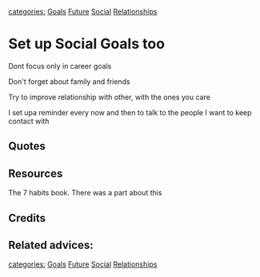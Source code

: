 [categories:](categories/index.md) [Goals](../categories/Goals.md) [Future](../categories/Future.md) [Social](../categories/Social.md) [Relationships](../categories/Relationships.md)
# Set up Social Goals too

Dont focus only in career goals

Don't forget about family and friends

Try to improve relationship with other, with the ones you care

I set upa reminder every now and then to talk to the people I want to keep contact with


## Quotes


## Resources

The 7 habits book. There was a part about this

## Credits

## Related advices:

[categories:](categories/index.md) [Goals](../categories/Goals.md) [Future](../categories/Future.md) [Social](../categories/Social.md) [Relationships](../categories/Relationships.md)